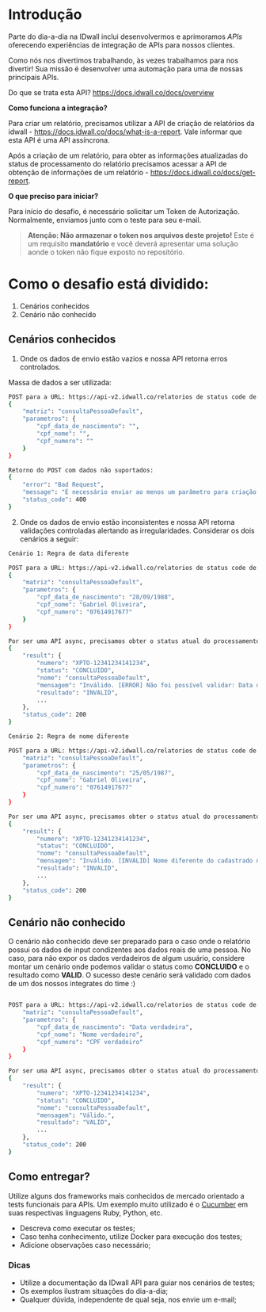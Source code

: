 # Introdução
Parte do dia-a-dia na IDwall inclui desenvolvermos e aprimoramos *APIs* oferecendo experiências de integração de APIs para nossos clientes.

Como nós nos divertimos trabalhando, às vezes trabalhamos para nos divertir! Sua missão é desenvolver uma automação para uma de nossas principais APIs.

Do que se trata esta API? https://docs.idwall.co/docs/overview

**Como funciona a integração?**

Para criar um relatório, precisamos utilizar a API de criação de relatórios da idwall - https://docs.idwall.co/docs/what-is-a-report. Vale informar que esta API é uma API assíncrona.

Após a criação de um relatório, para obter as informações atualizadas do status de processamento do relatório precisamos acessar a API de obtenção de informações de um relatório - https://docs.idwall.co/docs/get-report.

**O que preciso para iniciar?**

Para início do desafio, é necessário solicitar um Token de Autorização. Normalmente, enviamos junto com o teste para seu e-mail.
> **Atenção: Não armazenar o token nos arquivos deste projeto!** Este é um requisito **mandatório** e você deverá apresentar uma solução aonde o token não fique exposto no repositório.

# Como o desafio está dividido:
1. Cenários conhecidos
2. Cenário não conhecido

## Cenários conhecidos
1. Onde os dados de envio estão vazios e nossa API retorna erros controlados.

Massa de dados a ser utilizada:
```bash
POST para a URL: https://api-v2.idwall.co/relatorios de status code de retorno 200 com o codigo (id) do novo relatório gerado:
{
    "matriz": "consultaPessoaDefault",
    "parametros": {
        "cpf_data_de_nascimento": "",
        "cpf_nome": "",
        "cpf_numero": ""
    }
}

Retorno do POST com dados não suportados:
{
    "error": "Bad Request",
    "message": "É necessário enviar ao menos um parâmetro para criação do relatório.",
    "status_code": 400
}
```

2. Onde os dados de envio estão inconsistentes e nossa API retorna validações controladas alertando as irregularidades. Considerar os dois cenários a seguir:

```bash
Cenário 1: Regra de data diferente

POST para a URL: https://api-v2.idwall.co/relatorios de status code de retorno 200 com o codigo (id) do novo relatório gerado:
{
    "matriz": "consultaPessoaDefault",
    "parametros": {
        "cpf_data_de_nascimento": "28/09/1988",
        "cpf_nome": "Gabriel Oliveira",
        "cpf_numero": "07614917677"
    }
}

Por ser uma API async, precisamos obter o status atual do processamento através de um Get na API com o codigo (id) do relatório gerado no Post anterior:
{
    "result": {
        "numero": "XPTO-12341234141234",
        "status": "CONCLUIDO",
        "nome": "consultaPessoaDefault",
        "mensagem": "Inválido. [ERROR] Não foi possível validar: Data de nascimento informada está divergente da constante na base de dados da Secretaria da Receita Federal do Brasil.",
        "resultado": "INVALID",
        ...
    },
    "status_code": 200
}
```
```bash
Cenário 2: Regra de nome diferente

POST para a URL: https://api-v2.idwall.co/relatorios de status code de retorno 200 com o codigo (id) do novo relatório gerado:{
    "matriz": "consultaPessoaDefault",
    "parametros": {
        "cpf_data_de_nascimento": "25/05/1987",
        "cpf_nome": "Gabriel Oliveira",
        "cpf_numero": "07614917677"
    }
}

Por ser uma API async, precisamos obter o status atual do processamento através de um Get na API com o codigo (id) do relatório gerado no Post anterior:
{
    "result": {
        "numero": "XPTO-12341234141234",
        "status": "CONCLUIDO",
        "nome": "consultaPessoaDefault",
        "mensagem": "Inválido. [INVALID] Nome diferente do cadastrado na Receita Federal.",
        "resultado": "INVALID",
        ...
    },
    "status_code": 200
}
```

## Cenário não conhecido
O cenário não conhecido deve ser preparado para o caso onde o relatório possui os dados de input condizentes aos dados reais de uma pessoa. No caso, para não expor os dados verdadeiros de algum usuário, considere montar um cenário onde podemos validar o status como **CONCLUIDO** e o resultado como **VALID**. O sucesso deste cenário será validado com dados de um dos nossos integrates do time :)

```bash

POST para a URL: https://api-v2.idwall.co/relatorios de status code de retorno 200 com o codigo (id) do novo relatório gerado:{
    "matriz": "consultaPessoaDefault",
    "parametros": {
        "cpf_data_de_nascimento": "Data verdadeira",
        "cpf_nome": "Nome verdadeiro",
        "cpf_numero": "CPF verdadeiro"
    }
}

Por ser uma API async, precisamos obter o status atual do processamento através de um Get na API com o codigo (id) do relatório gerado no Post anterior:
{
    "result": {
        "numero": "XPTO-12341234141234",
        "status": "CONCLUIDO",
        "nome": "consultaPessoaDefault",
        "mensagem": "Válido.",
        "resultado": "VALID",
        ...
    },
    "status_code": 200
}
```

## Como entregar?
Utilize alguns dos frameworks mais conhecidos de mercado orientado a tests funcionais para APIs. Um exemplo muito utilizado é o [Cucumber](https://cucumber.io) em suas respectivas linguagens Ruby, Python, etc.

- Descreva como executar os testes;
- Caso tenha conhecimento, utilize Docker para execução dos testes;
- Adicione observações caso necessário;

### Dicas
 - Utilize a documentação da IDwall API para guiar nos cenários de testes;
 - Os exemplos ilustram situações do dia-a-dia;
 - Qualquer dúvida, independente de qual seja, nos envie um e-mail;
